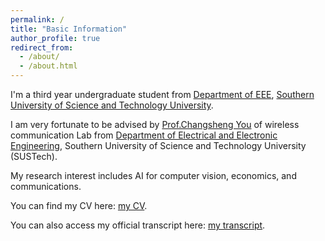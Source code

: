 ```yaml
---
permalink: /
title: "Basic Information"
author_profile: true
redirect_from: 
  - /about/
  - /about.html
---
```


I'm a third year undergraduate student from [Department of EEE](https://eee.sustech.edu.cn/), [Southern University of Science and Technology University](https://www.sustech.edu.cn/). 

I am very fortunate to be advised by [Prof.Changsheng You](https://sites.google.com/view/changshengy/homepage) of wireless communication Lab from [Department of Electrical and Electronic Engineering](https://eee.sustech.edu.cn/), Southern University of Science and Technology University (SUSTech). 

My research interest includes AI for computer vision, economics, and communications.

You can find my CV here: [my CV](../assets/CV_HuangZiying.pdf).

You can also access my official transcript here: [my transcript](../assets/transcript.pdf).

